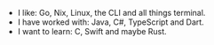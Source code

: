 - I like: Go, Nix, Linux, the CLI and all things terminal.
- I have worked with: Java, C#, TypeScript and Dart.
- I want to learn: C, Swift and maybe Rust.
